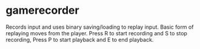 # gamerecorder
Records input and uses binary saving/loading to replay input. Basic form of replaying moves from the player. Press R to start recording and S to stop recording, Press P to start playback and E to end playback.
